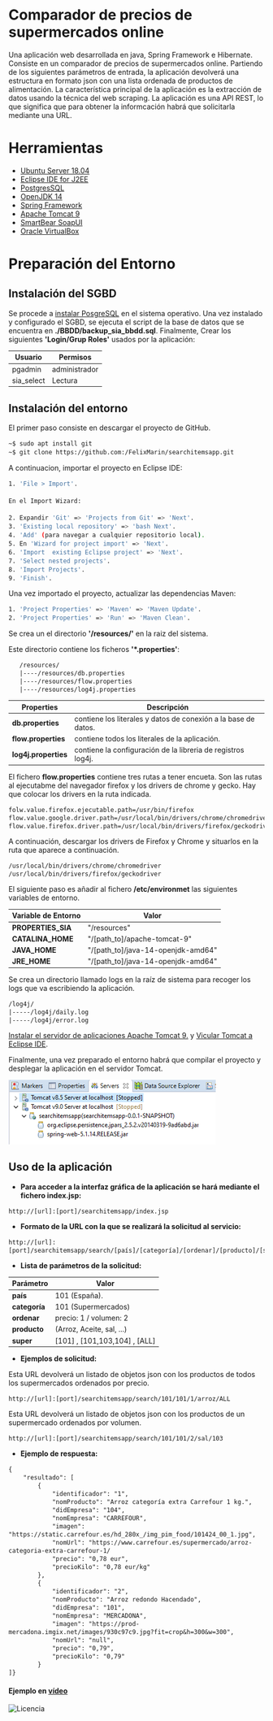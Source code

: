 
# Comparador de precios de supermercados online

Una aplicación web desarrollada en java, Spring Framework e Hibernate. Consiste en un comparador de precios de supermercados online. Partiendo de los siguientes parámetros de entrada, la aplicación devolverá una estructura en formato json con una lista ordenada de productos de alimentación. La característica principal de la aplicación es la extracción de datos usando la técnica del web scraping.
La aplicación es una API REST, lo que significa que para obtener la informcación habrá que solicitarla mediante una URL.

# Herramientas

- [Ubuntu Server 18.04](https://ubuntu.com/download/server)
- [Eclipse IDE for J2EE](https://www.eclipse.org/ide/)
- [PostgresSQL](https://www.postgresql.org/)
- [OpenJDK 14](https://openjdk.java.net/projects/jdk/)
- [Spring Framework](https://spring.io/)
- [Apache Tomcat 9](http://tomcat.apache.org/)
- [SmartBear SoapUI](https://www.soapui.org/)
- [Oracle VirtualBox](https://www.virtualbox.org/)

# Preparación del Entorno

## Instalación del SGBD  

Se procede a [instalar PosgreSQL](https://www.digitalocean.com/community/tutorials/como-instalar-y-utilizar-postgresql-en-ubuntu-18-04-es) en el sistema operativo. Una vez instalado y configurado el SGBD, se ejecuta el script de la base de datos que se encuentra en **./BBDD/backup_sia_bbdd.sql**. Finalmente, Crear los siguientes **'Login/Grup Roles'** usados por la aplicación: 

| Usuario | Permisos |
| --- | --- |
| pgadmin | administrador |
| sia_select | Lectura |

## Instalación del entorno 
El primer paso consiste en descargar el proyecto de GitHub.  

```bash
~$ sudo apt install git 
~$ git clone https://github.com:/FelixMarin/searchitemsapp.git 
```
A continuacion, importar el proyecto en Eclipse IDE:

```bash
1. 'File > Import'.

En el Import Wizard:

2. Expandir 'Git' => 'Projects from Git' => 'Next'.
3. 'Existing local repository' => 'bash Next'.
4. 'Add' (para navegar a cualquier repositorio local).
5. En 'Wizard for project import' => 'Next'. 
6. 'Import  existing Eclipse project' => 'Next'.
7. 'Select nested projects'.
8. 'Import Projects'.
9. 'Finish'.
```

Una vez importado el proyecto, actualizar las dependencias Maven: 

```bash
1. 'Project Properties' => 'Maven' => 'Maven Update'.
2. 'Project Properties' => 'Run' => 'Maven Clean'.
```

Se crea un el directorio **'/resources/'** en la raiz del sistema. 

Este directorio contiene los ficheros **'*.properties'**:

```console
   /resources/
   |----/resources/db.properties
   |----/resources/flow.properties
   |----/resources/log4j.properties
```

| Properties | Descripción |
| --- | --- |
| **db.properties** | contiene los literales y datos de conexión a la base de datos. |
| **flow.properties** | contiene todos los literales de la aplicación. |
| **log4j.properties** | contiene la configuración de la libreria de registros log4j. |

El fichero **flow.properties** contiene tres rutas a tener encueta. Son las rutas al ejecutabme del navegador firefox y los drivers de chrome y gecko. Hay que colocar los drivers en la ruta indicada.

```console
folw.value.firefox.ejecutable.path=/usr/bin/firefox
flow.value.google.driver.path=/usr/local/bin/drivers/chrome/chromedriver 
flow.value.firefox.driver.path=/usr/local/bin/drivers/firefox/geckodriver
```

A continuación, descargar los drivers de Firefox y Chrome y situarlos en la ruta que aparece a continuación. 

```console
/usr/local/bin/drivers/chrome/chromedriver 
/usr/local/bin/drivers/firefox/geckodriver 
```

El siguiente paso es añadir al fichero **/etc/environmet** las siguientes variables de entorno.  

| Variable de Entorno | Valor |
| --- | --- |
| **PROPERTIES_SIA** | "/resources" | 
| **CATALINA_HOME** | "/[path_to]/apache-tomcat-9" | 
| **JAVA_HOME** | "/[path_to]/java-14-openjdk-amd64" | 
| **JRE_HOME** | "/[path_to]/java-14-openjdk-amd64" |

Se crea un directorio llamado logs en la raíz de sistema para recoger los logs que va escribiendo la aplicación.  

```console
/log4j/
|-----/log4j/daily.log
|-----/log4j/error.log
```

[Instalar el servidor de aplicaciones Apache Tomcat 9.](https://tecnstuff.net/how-to-install-tomcat-9-on-ubuntu-18-04/) y [Vicular Tomcat a Eclipse IDE](https://www.codejava.net/servers/tomcat/how-to-add-tomcat-server-in-eclipse-ide). 
 
Finalmente, una vez preparado el entorno habrá que compilar el proyecto y desplegar la aplicación en el servidor Tomcat.

![Instalación Apache Tomcat](https://github.com/FelixMarin/searchitemsapp/blob/v0.7.0/docimg/tomcat.png)


## Uso de la aplicación

- **Para acceder a la interfaz gráfica de la aplicación se hará mediante el fichero index.jsp:**

```console
http://[url]:[port]/searchitemsapp/index.jsp
```

- **Formato de la URL con la que se realizará la solicitud al servicio:**

```console
http://[url]:[port]/searchitemsapp/search/[país]/[categoría]/[ordenar]/[producto]/[super]
```

- **Lista de parámetros de la solicitud:**

| Parámetro | Valor |
| --- | --- |
| __país__ | 101 (España). |
| __categoría__ | 101 (Supermercados) |
| __ordenar__ | precio: 1 / volumen: 2 |
| __producto__ | (Arroz, Aceite, sal, ...) |
| __super__ | [101] , [101,103,104] , [ALL] |
 

- **Ejemplos de solicitud:**

Esta URL devolverá un listado de objetos json con los productos de todos los supermercados ordenados por precio. 

```console
http://[url]:[port]/searchitemsapp/search/101/101/1/arroz/ALL
```

Esta URL devolverá un listado de objetos json con los productos de un supermercado ordenados por volumen.

```console
http://[url]:[port]/searchitemsapp/search/101/101/2/sal/103
```

- **Ejemplo de respuesta:**

```console
{
    "resultado": [
        {
            "identificador": "1",
            "nomProducto": "Arroz categoría extra Carrefour 1 kg.",
            "didEmpresa": "104",
            "nomEmpresa": "CARREFOUR",
            "imagen": "https://static.carrefour.es/hd_280x_/img_pim_food/101424_00_1.jpg",
            "nomUrl": "https://www.carrefour.es/supermercado/arroz-categoria-extra-carrefour-1/
            "precio": "0,78 eur",
            "precioKilo": "0,78 eur/kg"
        },
        {
            "identificador": "2",
            "nomProducto": "Arroz redondo Hacendado",
            "didEmpresa": "101",
            "nomEmpresa": "MERCADONA",
            "imagen": "https://prod-mercadona.imgix.net/images/930c97c9.jpg?fit=crop&h=300&w=300",
            "nomUrl": "null",
            "precio": "0,79",
            "precioKilo": "0,79"
        }
]}
```

#### Ejemplo en [vídeo](https://youtu.be/K_4Wp0Poh2Q)

![Licencia](https://mirrors.creativecommons.org/presskit/buttons/88x31/png/by-nc-sa.png)
